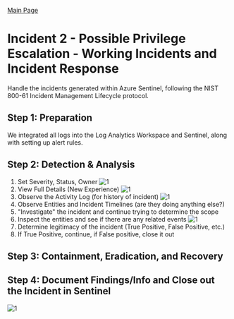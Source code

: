 [Main Page](https://github.com/davidj778/davidj778)

# Incident 2 - Possible Privilege Escalation - Working Incidents and Incident Response

Handle the incidents generated within Azure Sentinel, following the NIST 800-61 Incident Management Lifecycle protocol.

<h2>Step 1: Preparation</h2>
We integrated all logs into the Log Analytics Workspace and Sentinel, along with setting up alert rules.

<h2>Step 2: Detection & Analysis</h2>

1. Set Severity, Status, Owner
![1](https://imgur.com/TFmOuxP.jpg)
2. View Full Details (New Experience)
![1](https://imgur.com/ZOf4nE5.jpg)
3. Observe the Activity Log (for history of incident)
![1](https://imgur.com/yxlNeiA.jpg)
4. Observe Entities and Incident Timelines (are they doing anything else?)
5. "Investigate" the incident and continue trying to determine the scope
6. Inspect the entities and see if there are any related events
![1](https://imgur.com/p6Q6Rsh.jpg)
7. Determine legitimacy of the incident (True Positive, False Positive, etc.)
8. If True Positive, continue, if False positive, close it out


<h2>Step 3: Containment, Eradication, and Recovery</h2>

<h2>Step 4: Document Findings/Info and Close out the Incident in Sentinel</h2>

![1](https://imgur.com/6iqVVda.jpg)
